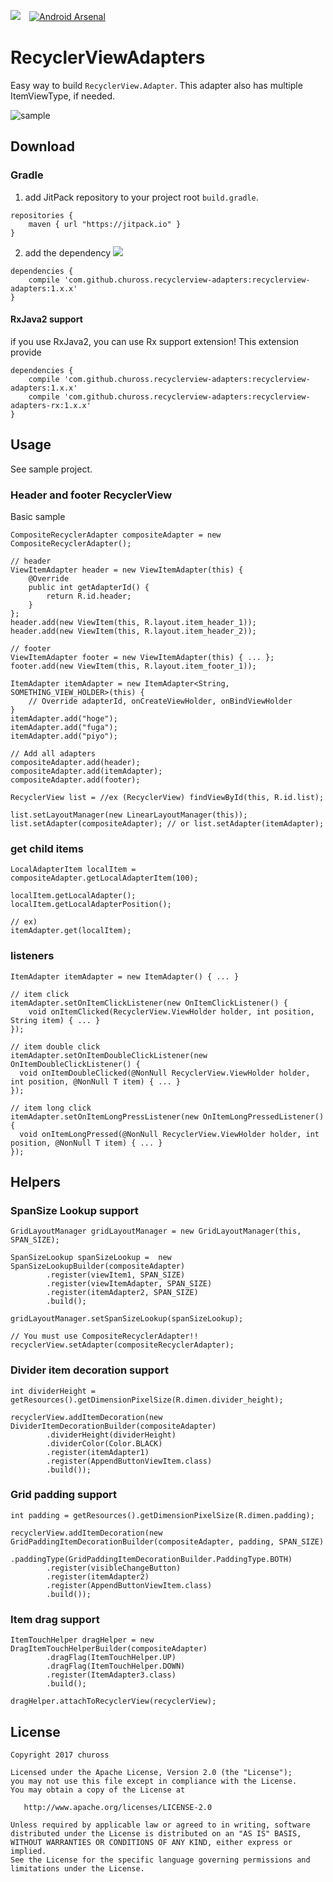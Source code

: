 [![](https://jitpack.io/v/chuross/recyclerview-adapters.svg)](https://jitpack.io/#chuross/recyclerview-adapters)　[![Android Arsenal](https://img.shields.io/badge/Android%20Arsenal-recyclerview--adapters-brightgreen.svg?style=flat)](https://android-arsenal.com/details/1/5666)

# RecyclerViewAdapters
Easy way to build `RecyclerView.Adapter`.
This adapter also has multiple ItemViewType, if needed.

![sample](https://cloud.githubusercontent.com/assets/1422031/24061304/42627b7e-0b9a-11e7-97d1-14a6cabcfd59.gif)

## Download
### Gradle
1. add JitPack repository to your project root `build.gradle`.
```
repositories {
    maven { url "https://jitpack.io" }
}
```

2. add the dependency
[![](https://jitpack.io/v/chuross/recyclerview-adapters.svg)](https://jitpack.io/#chuross/recyclerview-adapters)

```
dependencies {
    compile 'com.github.chuross.recyclerview-adapters:recyclerview-adapters:1.x.x'
}
```

#### RxJava2 support
if you use RxJava2, you can use Rx support extension!
This extension provide

```
dependencies {
    compile 'com.github.chuross.recyclerview-adapters:recyclerview-adapters:1.x.x'
    compile 'com.github.chuross.recyclerview-adapters:recyclerview-adapters-rx:1.x.x'
}
```

## Usage
See sample project.

### Header and footer RecyclerView
Basic sample

```
CompositeRecyclerAdapter compositeAdapter = new CompositeRecyclerAdapter();

// header
ViewItemAdapter header = new ViewItemAdapter(this) {
    @Override
    public int getAdapterId() {
        return R.id.header;
    }
};
header.add(new ViewItem(this, R.layout.item_header_1));
header.add(new ViewItem(this, R.layout.item_header_2));

// footer
ViewItemAdapter footer = new ViewItemAdapter(this) { ... };
footer.add(new ViewItem(this, R.layout.item_footer_1));

ItemAdapter itemAdapter = new ItemAdapter<String, SOMETHING_VIEW_HOLDER>(this) {
    // Override adapterId, onCreateViewHolder, onBindViewHolder
}
itemAdapter.add("hoge");
itemAdapter.add("fuga");
itemAdapter.add("piyo");

// Add all adapters
compositeAdapter.add(header);
compositeAdapter.add(itemAdapter);
compositeAdapter.add(footer);

RecyclerView list = //ex (RecyclerView) findViewById(this, R.id.list);

list.setLayoutManager(new LinearLayoutManager(this));
list.setAdapter(compositeAdapter); // or list.setAdapter(itemAdapter);
```

### get child items
```
LocalAdapterItem localItem = compositeAdapter.getLocalAdapterItem(100);

localItem.getLocalAdapter();
localItem.getLocalAdapterPosition();

// ex)
itemAdapter.get(localItem);
```

### listeners
```
ItemAdapter itemAdapter = new ItemAdapter() { ... }

// item click
itemAdapter.setOnItemClickListener(new OnItemClickListener() {
    void onItemClicked(RecyclerView.ViewHolder holder, int position, String item) { ... }
});

// item double click
itemAdapter.setOnItemDoubleClickListener(new OnItemDoubleClickListener() {
  void onItemDoubleClicked(@NonNull RecyclerView.ViewHolder holder, int position, @NonNull T item) { ... }
});

// item long click
itemAdapter.setOnItemLongPressListener(new OnItemLongPressedListener() {
  void onItemLongPressed(@NonNull RecyclerView.ViewHolder holder, int position, @NonNull T item) { ... }
});
```
## Helpers
### SpanSize Lookup support
```
GridLayoutManager gridLayoutManager = new GridLayoutManager(this, SPAN_SIZE);

SpanSizeLookup spanSizeLookup =  new SpanSizeLookupBuilder(compositeAdapter)
        .register(viewItem1, SPAN_SIZE)
        .register(viewItemAdapter, SPAN_SIZE)
        .register(itemAdapter2, SPAN_SIZE)
        .build();

gridLayoutManager.setSpanSizeLookup(spanSizeLookup);

// You must use CompositeRecyclerAdapter!!
recyclerView.setAdapter(compositeRecyclerAdapter);
```

### Divider item decoration support
```
int dividerHeight = getResources().getDimensionPixelSize(R.dimen.divider_height);

recyclerView.addItemDecoration(new DividerItemDecorationBuilder(compositeAdapter)
        .dividerHeight(dividerHeight)
        .dividerColor(Color.BLACK)
        .register(itemAdapter1)
        .register(AppendButtonViewItem.class)
        .build());
```

### Grid padding support
```
int padding = getResources().getDimensionPixelSize(R.dimen.padding);

recyclerView.addItemDecoration(new GridPaddingItemDecorationBuilder(compositeAdapter, padding, SPAN_SIZE)
        .paddingType(GridPaddingItemDecorationBuilder.PaddingType.BOTH)
        .register(visibleChangeButton)
        .register(itemAdapter2)
        .register(AppendButtonViewItem.class)
        .build());
```

### Item drag support
```
ItemTouchHelper dragHelper = new DragItemTouchHelperBuilder(compositeAdapter)
        .dragFlag(ItemTouchHelper.UP)
        .dragFlag(ItemTouchHelper.DOWN)
        .register(ItemAdapter3.class)
        .build();
        
dragHelper.attachToRecyclerView(recyclerView);
```

## License
```
Copyright 2017 chuross

Licensed under the Apache License, Version 2.0 (the "License");
you may not use this file except in compliance with the License.
You may obtain a copy of the License at

   http://www.apache.org/licenses/LICENSE-2.0

Unless required by applicable law or agreed to in writing, software
distributed under the License is distributed on an "AS IS" BASIS,
WITHOUT WARRANTIES OR CONDITIONS OF ANY KIND, either express or implied.
See the License for the specific language governing permissions and
limitations under the License.
```
